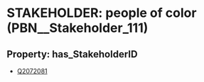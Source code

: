 # STAKEHOLDER: __people of color__ (PBN__Stakeholder_111)

## Property: has_StakeholderID

* [Q2072081](Q2072081)

